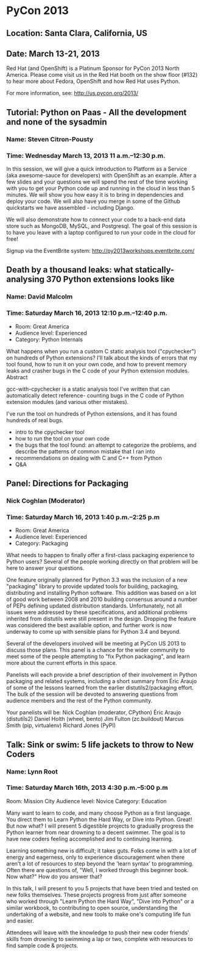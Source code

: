 # PyCon 2013
## Location: Santa Clara, California, US
## Date: March 13-21, 2013

Red Hat (and OpenShift) is a Platinum Sponsor for PyCon 2013 North America. Please come visit us in the Red Hat booth on the show floor (#132) to hear more about Fedora, OpenShift and how Red Hat uses Python.

For more information, see: http://us.pycon.org/2013/

## Tutorial: Python on Paas - All the development and none of the sysadmin
### Name: Steven Citron-Pousty
### Time: Wednesday March 13, 2013 11 a.m.–12:30 p.m. 

In this session, we will give a quick introduction to Platform as a Service (aka awesome-sauce for developers) with OpenShift as an example. After a few slides and your questions we will spend the rest of the time working with you to get your Python code up and running in the cloud in less than 5 minutes. We will show you how easy it is to bring in dependencies and deploy your code. We will also have you merge in some of the Github quickstarts we have assembled - including Django.

We will also demonstrate how to connect your code to a back-end data store such as MongoDB, MySQL, and Postgresql. The goal of this session is to have you leave with a laptop configured to run your code in the cloud for free!

Signup via the EventBrite system: http://py2013workshops.eventbrite.com/

## Death by a thousand leaks: what statically-analysing 370 Python extensions looks like
### Name: David Malcolm
### Time: Saturday March 16, 2013 12:10 p.m.–12:40 p.m. 

* Room: Great America
* Audience level: Experienced
* Category: Python Internals 

What happens when you run a custom C static analysis tool ("cpychecker") on hundreds of Python extensions? I'll talk about the kinds of errors that my tool found, how to run it on your own code, and how to prevent memory leaks and crasher bugs in the C code of your Python extension modules.
Abstract

gcc-with-cpychecker is a static analysis tool I've written that can automatically detect reference- counting bugs in the C code of Python extension modules (and various other mistakes).

I've run the tool on hundreds of Python extensions, and it has found hundreds of real bugs.

* intro to the cpychecker tool
* how to run the tool on your own code
* the bugs that the tool found: an attempt to categorize the problems, and describe the patterns of common mistake that I ran into
* recommendations on dealing with C and C++ from Python
* Q&A

## Panel: Directions for Packaging
### Nick Coghlan (Moderator)
### Time: Saturday March 16, 2013 1:40 p.m.–2:25 p.m

* Room: Great America
* Audience level: Experienced
* Category: Packaging

What needs to happen to finally offer a first-class packaging experience to Python users? Several of the people working directly on that problem will be here to answer your questions.

One feature originally planned for Python 3.3 was the inclusion of a new "packaging" library to provide updated tools for building, packaging, distributing and installing Python software. This addition was based on a lot of good work between 2008 and 2010 building consensus around a number of PEPs defining updated distribution standards. Unfortunately, not all issues were addressed by these specifications, and additional problems inherited from distutils were still present in the design. Dropping the feature was considered the best available option, and further work is now underway to come up with sensible plans for Python 3.4 and beyond.

Several of the developers involved will be meeting at PyCon US 2013 to discuss those plans. This panel is a chance for the wider community to meet some of the people attempting to "fix Python packaging", and learn more about the current efforts in this space.

Panelists will each provide a brief description of their involvement in Python packaging and related systems, including a short summary from Éric Araujo of some of the lessons learned from the earlier distutils2/packaging effort. The bulk of the session will be devoted to answering questions from audience members and the rest of the Python community.

Your panelists will be: Nick Coghlan (moderator, CPython) Éric Araujo (distutils2) Daniel Holth (wheel, bento) Jim Fulton (zc.buildout) Marcus Smith (pip, virtualenv) Richard Jones (PyPI)

## Talk: Sink or swim: 5 life jackets to throw to New Coders
### Name: Lynn Root
### Time: Saturday March 16th, 2013 4:30 p.m.–5:00 p.m

Room: Mission City
Audience level: Novice
Category: Education

Many want to learn to code, and many choose Python as a first language. You direct them to Learn Python the Hard Way, or Dive into Python. Great! But now what? I will present 5 digestible projects to gradually progress the Python learner from near drowning to a decent swimmer. The goal is to have new coders feeling accomplished and to continuing learning.

Learning something new is difficult; it takes guts. Folks come in with a lot of energy and eagerness, only to experience discouragement when there aren't a lot of resources to step beyond the 'learn syntax' to programming. Often there are questions of, "Well, I worked through this beginner book. Now what?" How do you answer that?

In this talk, I will present to you 5 projects that have been tried and tested on new folks themselves. These projects progress from just after someone who worked through "Learn Python the Hard Way", "Dive into Python" or a similar workbook, to contributing to open source, understanding the undertaking of a website, and new tools to make one's computing life fun and easier.

Attendees will leave with the knowledge to push their new coder friends' skills from drowning to swimming a lap or two, complete with resources to find sample code & projects.
